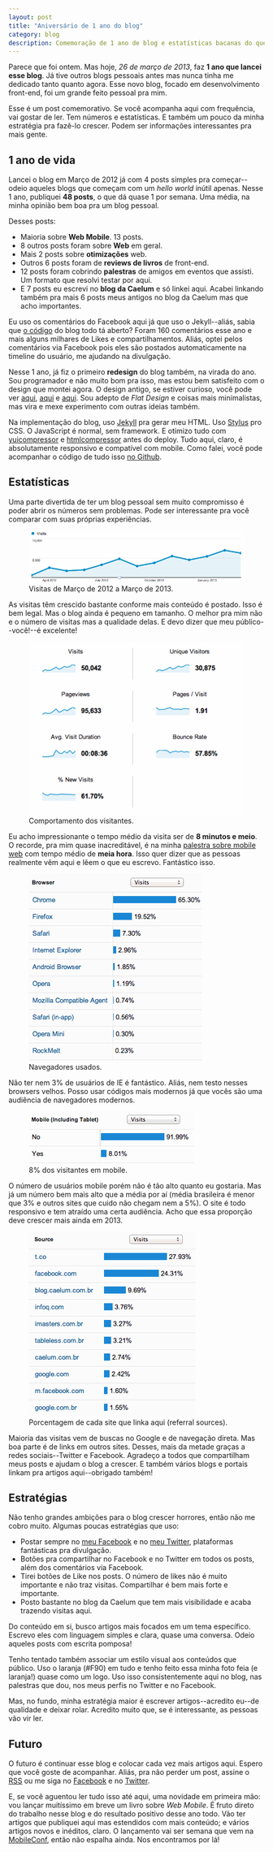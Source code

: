 ```yaml
---
layout: post
title: "Aniversário de 1 ano do blog"
category: blog
description: Comemoração de 1 ano de blog e estatísticas bacanas do que aconteceu nesse meio tempo.
---
```


Parece que foi ontem. Mas hoje, *26 de março de 2013*, faz **1 ano que lancei esse blog**. Já tive outros blogs pessoais antes mas nunca tinha me dedicado tanto quanto agora. Esse novo blog, focado em desenvolvimento front-end, foi um grande feito pessoal pra mim.

Esse é um post comemorativo. Se você acompanha aqui com frequência, vai gostar de ler. Tem números e estatísticas. E também um pouco da minha estratégia pra fazê-lo crescer. Podem ser informações interessantes pra mais gente.

## 1 ano de vida

Lancei o blog em Março de 2012 já com 4 posts simples pra começar--odeio aqueles blogs que começam com um *hello world* inútil apenas. Nesse 1 ano, publiquei **48 posts**, o que dá quase 1 por semana. Uma média, na minha opinião bem boa pra um blog pessoal.

Desses posts:

* Maioria sobre **Web Mobile**. 13 posts.
* 8 outros posts foram sobre **Web** em geral.
* Mais 2 posts sobre **otimizações** web.
* Outros 6 posts foram de **reviews de livros** de front-end.
* 12 posts foram cobrindo **palestras** de amigos em eventos que assisti. Um formato que resolvi testar por aqui.
* E 7 posts eu escrevi no **blog da Caelum** e só linkei aqui. Acabei linkando também pra mais 6 posts meus antigos no blog da Caelum mas que acho importantes.

Eu uso os comentários do Facebook aqui já que uso o Jekyll--aliás, sabia que [o código](https://github.com/sergiolopes/blog) do blog todo tá aberto? Foram 160 comentários esse ano e mais alguns milhares de Likes e compartilhamentos. Aliás, optei pelos comentários via Facebook pois eles são postados automaticamente na timeline do usuário, me ajudando na divulgação.

Nesse 1 ano, já fiz o primeiro **redesign** do blog também, na virada do ano. Sou programador e não muito bom pra isso, mas estou bem satisfeito com o design que montei agora. O design antigo, se estiver curioso, você pode ver [aqui](http://sergiolopes.org/img/design/2012/home.png), [aqui](http://sergiolopes.org/img/design/2012/artigo.png) e [aqui](http://sergiolopes.org/img/design/2012/artigo-especial.png). Sou adepto de *Flat Design* e coisas mais minimalistas, mas vira e mexe experimento com outras ideias também.

Na implementação do blog, uso [Jekyll](https://github.com/mojombo/jekyll) pra gerar meu HTML. Uso [Stylus](http://learnboost.github.com/stylus/) pro CSS. O JavaScript é normal, sem framework. E otimizo tudo com [yuicompressor](http://yui.github.com/yuicompressor/) e [htmlcompressor](https://code.google.com/p/htmlcompressor/) antes do deploy. Tudo aqui, claro, é absolutamente responsivo e compatível com mobile. Como falei, você pode acompanhar o código de tudo isso [no Github](https://github.com/sergiolopes/blog).

## Estatísticas

Uma parte divertida de ter um blog pessoal sem muito compromisso é poder abrir os números sem problemas. Pode ser interessante pra você comparar com suas próprias experiências.

<figure>
	<img src="img/posts/aniversario/2013-visitas.png" alt="O gráfico mostra um crescimento mês a mês meio constante. No último mês de fevereiro, batemos o recorde com quase 7 mil visitantes.">
	<figcaption>Visitas de Março de 2012 a Março de 2013.</figcaption>
</figure>

As visitas têm crescido bastante conforme mais conteúdo é postado. Isso é bem legal. Mas o blog ainda é pequeno em tamanho. O melhor pra mim não e o número de visitas mas a qualidade delas. E devo dizer que meu público--você!--é excelente!

<figure>
	<img src="img/posts/aniversario/2013-behavior.png" alt="50 mil visitas. 30 mil visitantes únicos. 95 mil pageviews. 8min36 de tempo médio. 1.91 páginas por visita. bounce rate de 57% e 61% de new visits.">
	<figcaption>Comportamento dos visitantes.</figcaption>
</figure>

Eu acho impressionante o tempo médio da visita ser de **8 minutos e meio**. O recorde, pra mim quase inacreditável, é na minha [palestra sobre mobile web](/palestra-mobile-web/) com tempo médio de **meia hora**. Isso quer dizer que as pessoas realmente vêm aqui e lêem o que eu escrevo. Fantástico isso.

<figure>
	<img src="img/posts/aniversario/2013-browsers.png" alt="65% de Chrome, 19% de Firefox e 7% de Safari. IE não dá nem 3%.">
	<figcaption>Navegadores usados.</figcaption>
</figure>

Não ter nem 3% de usuários de IE é fantástico. Aliás, nem testo nesses browsers velhos. Posso usar códigos mais modernos já que vocês são uma audiência de navegadores modernos.

<figure>
	<img src="img/posts/aniversario/2013-mobile.png" alt="8% mobile, incluindo tablets.">
	<figcaption>8% dos visitantes em mobile.</figcaption>
</figure>

O número de usuários mobile porém não é tão alto quanto eu gostaria. Mas já um número bem mais alto que a média por aí (média brasileira é menor que 3% e outros sites que cuido não chegam nem a 5%). O site é todo responsivo e tem atraído uma certa audiência. Acho que essa proporção deve crescer mais ainda em 2013.

<figure>
	<img src="img/posts/aniversario/2013-traffic-source.png" alt="28% de twitter, 24% de facebook, 10% da caelum, 10% de portais como tableless, infoq e imasters.">
	<figcaption>Porcentagem de cada site que linka aqui (referral sources).</figcaption>
</figure>

Maioria das visitas vem de buscas no Google e de navegação direta. Mas boa parte é de links em outros sites. Desses, mais da metade graças a redes sociais--Twitter e Facebook. Agradeço a todos que compartilham meus posts e ajudam o blog a crescer. E também vários blogs e portais linkam pra artigos aqui--obrigado também!

## Estratégias

Não tenho grandes ambições para o blog crescer horrores, então não me cobro muito. Algumas poucas estratégias que uso:

* Postar sempre no [meu Facebook](https://www.facebook.com/sergio.caelum) e no [meu Twitter](https://twitter.com/sergio_caelum), plataformas fantásticas pra divulgação.
* Botões pra compartilhar no Facebook e no Twitter em todos os posts, além dos comentários via Facebook.
* Tirei botões de Like nos posts. O número de likes não é muito importante e não traz visitas. Compartilhar é bem mais forte e importante.
* Posto bastante no blog da Caelum que tem mais visibilidade e acaba trazendo visitas aqui.

Do conteúdo em si, busco artigos mais focados em um tema específico. Escrevo eles com linguagem simples e clara, quase uma conversa. Odeio aqueles posts com escrita pomposa!

Tenho tentado também associar um estilo visual aos conteúdos que público. Uso o laranja (#F90) em tudo e tenho feito essa minha foto feia (e laranja!) quase como um logo. Uso isso consistentemente aqui no blog, nas palestras que dou, nos meus perfis no Twitter e no Facebook.

Mas, no fundo, minha estratégia maior é escrever artigos--acredito eu--de qualidade e deixar rolar. Acredito muito que, se é interessante, as pessoas vão vir ler.

## Futuro

O futuro é continuar esse blog e colocar cada vez mais artigos aqui. Espero que você goste de acompanhar. Aliás, pra não perder um post, assine o [RSS](/feed.xml) ou me siga no [Facebook](https://www.facebook.com/sergio.caelum) e no [Twitter](https://twitter.com/sergio_caelum).

E, se você aguentou ler tudo isso até aqui, uma novidade em primeira mão: vou lançar muitíssimo em breve um livro sobre *Web Mobile*. É fruto direto do trabalho nesse blog e do resultado positivo desse ano todo. Vão ter artigos que publiquei aqui mas estendidos com mais conteúdo; e vários artigos novos e inéditos, claro. O lançamento vai ser semana que vem na [MobileConf](http://www.mobileconf.com.br), então não espalha ainda. Nos encontramos por lá!

